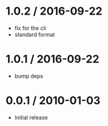 
1.0.2 / 2016-09-22
==================

  * fix for the cli
  * standard format

1.0.1 / 2016-09-22
==================

  * bump deps

0.0.1 / 2010-01-03
==================

  * Initial release
